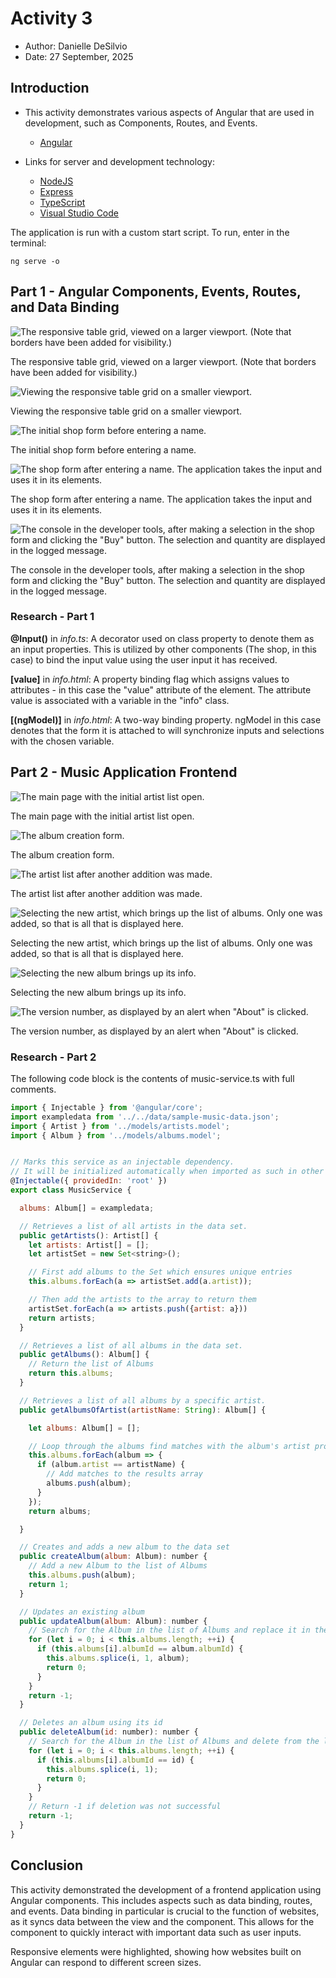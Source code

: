 # Activity 3
- Author: Danielle DeSilvio
- Date: 27 September, 2025

## Introduction

- This activity demonstrates various aspects of Angular that are used in development, such as Components, Routes, and Events. 
     - [Angular](https://angular.dev/)

- Links for server and development technology:

     - [NodeJS](https://nodejs.org/en)
     - [Express](https://expressjs.com/)
     - [TypeScript](https://www.typescriptlang.org/)
     - [Visual Studio Code](https://code.visualstudio.com/)

The application is run with a custom start script. To run, enter in the terminal:

```
ng serve -o
```

## Part 1 - Angular Components, Events, Routes, and Data Binding

![The responsive table grid, viewed on a larger viewport. (Note that borders have been added for visibility.)](./screenshots/Part1/0_responsive_grid_large.png "The responsive table grid, viewed on a larger viewport. (Note that borders have been added for visibility.)")

The responsive table grid, viewed on a larger viewport. (Note that borders have been added for visibility.)

![Viewing the responsive table grid on a smaller viewport.](./screenshots/Part1/1_responsive_grid_small.png "Viewing the responsive table grid on a smaller viewport.")

Viewing the responsive table grid on a smaller viewport.

![The initial shop form before entering a name.](./screenshots/Part1/2_form_before_entering.png "The initial shop form before entering a name.")

The initial shop form before entering a name.

![The shop form after entering a name. The application takes the input and uses it in its elements.](./screenshots/Part1/3_form_after_entering.png "The shop form after entering a name. The application takes the input and uses it in its elements.")

The shop form after entering a name. The application takes the input and uses it in its elements.

![The console in the developer tools, after making a selection in the shop form and clicking the "Buy" button. The selection and quantity are displayed in the logged message.](./screenshots/Part1/4_dev_tools.png "The console in the developer tools, after making a selection in the shop form and clicking the \"Buy\" button. The selection and quantity are displayed in the logged message.")

The console in the developer tools, after making a selection in the shop form and clicking the "Buy" button. The selection and quantity are displayed in the logged message.

### Research - Part 1

**@Input()** in *info.ts*: A decorator used on class property to denote them as an input properties. This is utilized by other components (The shop, in this case) to bind the input value using the user input it has received.

**[value]** in *info.html*: A property binding flag which assigns values to attributes - in this case the "value" attribute of the element. The attribute value is associated with a variable in the "info" class.

**[(ngModel)]** in *info.html*: A two-way binding property. ngModel in this case denotes that the form it is attached to will synchronize inputs and selections with the chosen variable.

## Part 2 - Music Application Frontend

![The main page with the initial artist list open.](./screenshots/Part2/0_main_page.png "The main page with the initial artist list open.")

The main page with the initial artist list open.

![The album creation form.](./screenshots/Part2/1_create_album.png "The album creation form.")

The album creation form.

![The artist list after another addition was made.](./screenshots/Part2/2.1_artist_list.png "The artist list after another addition was made.")

The artist list after another addition was made.

![Selecting the new artist, which brings up the list of albums. Only one was added, so that is all that is displayed here.](./screenshots/Part2/2.2_selected_artist.png "Selecting the new artist, which brings up the list of albums. Only one was added, so that is all that is displayed here.")

Selecting the new artist, which brings up the list of albums. Only one was added, so that is all that is displayed here.

![Selecting the new album brings up its info.](./screenshots/Part2/2.3_viewing_album.png "Selecting the new album brings up its info.")

Selecting the new album brings up its info.

![The version number, as displayed by an alert when "About" is clicked.](./screenshots/Part2/3_about_version.png "The version number, as displayed by an alert when \"About\" is clicked.")

The version number, as displayed by an alert when "About" is clicked.

### Research - Part 2

The following code block is the contents of music-service.ts with full comments.

```js
import { Injectable } from '@angular/core';
import exampledata from '../../data/sample-music-data.json';
import { Artist } from '../models/artists.model';
import { Album } from '../models/albums.model';


// Marks this service as an injectable dependency.
// It will be initialized automatically when imported as such in other components
@Injectable({ providedIn: 'root' })
export class MusicService {

  albums: Album[] = exampledata;

  // Retrieves a list of all artists in the data set.
  public getArtists(): Artist[] {
    let artists: Artist[] = [];
    let artistSet = new Set<string>();

    // First add albums to the Set which ensures unique entries
    this.albums.forEach(a => artistSet.add(a.artist));

    // Then add the artists to the array to return them
    artistSet.forEach(a => artists.push({artist: a}))
    return artists;
  }

  // Retrieves a list of all albums in the data set.
  public getAlbums(): Album[] {
    // Return the list of Albums
    return this.albums;
  }

  // Retrieves a list of all albums by a specific artist.
  public getAlbumsOfArtist(artistName: String): Album[] {

    let albums: Album[] = [];

    // Loop through the albums find matches with the album's artist property
    this.albums.forEach(album => {
      if (album.artist == artistName) {
        // Add matches to the results array
        albums.push(album);
      }
    });
    return albums;

  }

  // Creates and adds a new album to the data set
  public createAlbum(album: Album): number {
    // Add a new Album to the list of Albums
    this.albums.push(album);
    return 1;
  }

  // Updates an existing album
  public updateAlbum(album: Album): number {
    // Search for the Album in the list of Albums and replace it in the list
    for (let i = 0; i < this.albums.length; ++i) {
      if (this.albums[i].albumId == album.albumId) {
        this.albums.splice(i, 1, album);
        return 0;
      }
    }
    return -1;
  }

  // Deletes an album using its id
  public deleteAlbum(id: number): number {
    // Search for the Album in the list of Albums and delete from the list
    for (let i = 0; i < this.albums.length; ++i) {
      if (this.albums[i].albumId == id) {
        this.albums.splice(i, 1);
        return 0;
      }
    }
    // Return -1 if deletion was not successful
    return -1;
  }
}
```

## Conclusion

This activity demonstrated the development of a frontend application using Angular components. This includes aspects such as data binding, routes, and events. Data binding in particular is crucial to the function of websites, as it syncs data between the view and the component. This allows for the component to quickly interact with important data such as user inputs.

Responsive elements were highlighted, showing how websites built on Angular can respond to different screen sizes.